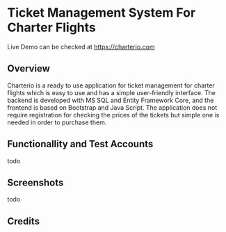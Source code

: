 # Ticket Management System For Charter Flights
Live Demo can be checked at https://charterio.com

## Overview
Charterio is a ready to use application for ticket management for charter flights which is easy to use and has a simple user-friendly interface. The backend is developed with MS SQL and Entity Framework Core, and the frontend is based on Bootstrap and Java Script. The application does not require registration for checking the prices of the tickets but simple one is needed in order to purchase them.

## Functionallity and Test Accounts
todo

## Screenshots
todo

## Credits

